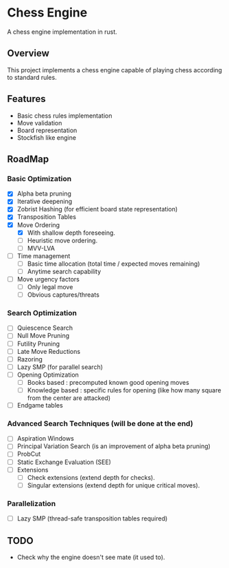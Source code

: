 # Chess Engine

A chess engine implementation in rust.

## Overview

This project implements a chess engine capable of playing chess according to standard rules.

## Features

- Basic chess rules implementation
- Move validation
- Board representation
- Stockfish like engine

## RoadMap

### Basic Optimization
- [x] Alpha beta pruning
- [x] Iterative deepening
- [x] Zobrist Hashing (for efficient board state representation)
- [x] Transposition Tables
- [x] Move Ordering
    - [x] With shallow depth foreseeing.
    - [ ] Heuristic move ordering.
    - [ ] MVV-LVA
- [ ] Time management
    - [ ] Basic time allocation (total time / expected moves remaining)
    - [ ] Anytime search capability
- [ ] Move urgency factors
   - [ ] Only legal move
   - [ ] Obvious captures/threats

### Search Optimization
- [ ] Quiescence Search
- [ ] Null Move Pruning
- [ ] Futility Pruning
- [ ] Late Move Reductions
- [ ] Razoring
- [ ] Lazy SMP (for parallel search)
- [ ] Opening Optimization
    - [ ] Books based : precomputed known good opening moves
    - [ ] Knowledge based : specific rules for opening (like how many square from the center are attacked)
- [ ] Endgame tables

### Advanced Search Techniques (will be done at the end)
- [ ] Aspiration Windows
- [ ] Principal Variation Search (is an improvement of alpha beta pruning)
- [ ] ProbCut
- [ ] Static Exchange Evaluation (SEE)
- [ ] Extensions
    - [ ] Check extensions (extend depth for checks).
    - [ ] Singular extensions (extend depth for unique critical moves).

### Parallelization
- [ ] Lazy SMP (thread-safe transposition tables required)

## TODO
- Check why the engine doesn't see mate (it used to).
